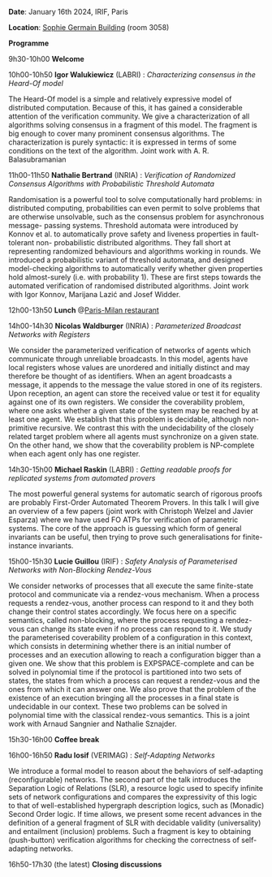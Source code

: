 **Date**: January 16th 2024, IRIF, Paris

**Location**: [Sophie Germain Building](https://maps.app.goo.gl/RP9ENjVjaeUiUdhH8) (room 3058)

**Programme**

9h30-10h00 **Welcome**

10h00-10h50 **Igor Walukiewicz** (LABRI) : *Characterizing consensus in the Heard-Of model*

The Heard-Of model is a simple and relatively expressive model of distributed computation. Because  of this, it has gained a considerable attention of the verification community. We give a characterization of all algorithms solving consensus in a fragment of this model. The fragment is big enough to cover  many prominent consensus algorithms. The characterization is purely syntactic: it is expressed in terms of some conditions on the text of the algorithm. Joint work with A. R. Balasubramanian

11h00-11h50 **Nathalie Bertrand** (INRIA) : *Verification of Randomized Consensus Algorithms with Probabilistic Threshold
Automata* 

Randomisation is a powerful tool to solve computationally hard problems: in
distributed computing, probabilities can even permit to solve problems that are
otherwise unsolvable, such as the consensus problem for asynchronous message-
passing systems. Threshold automata were introduced by Konnov et al. to
automatically prove safety and liveness properties in fault-tolerant non-
probabilistic distributed algorithms. They fall short at representing randomized
behaviours and algorithms working in rounds. We introduced a probabilistic
variant of threshold automata, and designed model-checking algorithms to
automatically verify whether given properties hold almost-surely (i.e. with
probability 1). These are first steps towards the automated verification of
randomised distributed algorithms. Joint work with Igor Konnov, Marijana Lazić and Josef Widder.

12h00-13h50 **Lunch** @[Paris-Milan restaurant](https://www.restaurantparismilan.fr/) 
 
14h00-14h30 **Nicolas Waldburger** (INRIA) : *Parameterized Broadcast Networks with Registers* 

We consider the parameterized verification of networks of agents which communicate through unreliable broadcasts. In this model, agents have local registers whose values are unordered and initially distinct and may therefore be thought of as identifiers. When an agent broadcasts a message, it appends to the message the value stored in one of its registers. Upon reception, an agent can store the received value or test it for equality against one of its own registers. We consider the coverability problem, where one asks whether a given state of the system may be reached by at least one agent. We establish that this problem is decidable, although non-primitive recursive. We contrast this with the undecidability of the closely related target problem where all agents must synchronize on a given state. On the other hand, we show that the coverability problem is NP-complete when each agent only has one register.

14h30-15h00 **Michael Raskin** (LABRI) : *Getting readable proofs for replicated systems from automated provers*

The most powerful general systems for automatic search of rigorous proofs are probably First-Order Automated Theorem Provers. In this talk I will give an overview of a few papers (joint work with Christoph Welzel and Javier Esparza) where we have used FO ATPs for verification of parametric systems. The core of the approach is guessing which form of general invariants can be useful, then trying to prove such generalisations for finite-instance invariants.

15h00-15h30 **Lucie Guillou** (IRIF) : *Safety Analysis of Parameterised Networks with Non-Blocking Rendez-Vous*

We consider networks of processes that all execute the same finite-state protocol and communicate via a rendez-vous mechanism. When a process requests a rendez-vous, another process can respond to it and they both change their control states accordingly. We focus here on a specific semantics, called non-blocking, where the process requesting a rendez-vous can change its state even if no process can respond to it. We study the parameterised coverability problem of a configuration in this context, which consists in determining whether there is an initial number of processes and an execution allowing to reach a configuration bigger than a given one. We show that this problem is EXPSPACE-complete and can be solved in polynomial time if the protocol is partitioned into two sets of states, the states from which a process can request a rendez-vous and the ones from which it can answer one. We also prove that the problem of the existence of an execution bringing all the processes in a final state is undecidable in our context. These two problems can be solved in polynomial time with the classical rendez-vous semantics.
This is a joint work with Arnaud Sangnier and Nathalie Sznajder.

15h30-16h00 **Coffee break**

16h00-16h50 **Radu Iosif** (VERIMAG) : *Self-Adapting Networks* 

We introduce a formal model to reason about the behaviors of self-adapting (reconfigurable) networks. The second part of the talk introduces the Separation Logic of Relations (SLR), a resource logic used to specify infinite sets of network configurations and compares the expressivity of this logic to that of well-established hypergraph description logics, such as (Monadic) Second Order logic. If time allows, we present some recent advances in the definition of a general fragment of SLR with decidable validity (universality) and entailment (inclusion) problems. Such a fragment is key to obtaining (push-button) verification algorithms for checking the correctness of self-adapting networks. 

16h50-17h30 (the latest) **Closing discussions**

